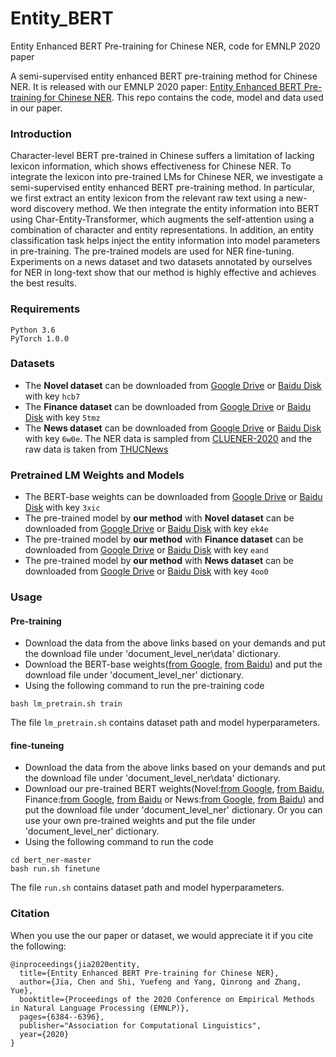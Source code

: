 # Entity_BERT
Entity Enhanced BERT Pre-training for Chinese NER, code for EMNLP 2020 paper

A semi-supervised entity enhanced BERT pre-training method for Chinese NER. It is released with our EMNLP 2020 paper: [Entity Enhanced BERT Pre-training for Chinese NER](https://www.aclweb.org/anthology/2020.emnlp-main.518.pdf). This repo contains the code, model and data used in our paper. 


### Introduction
Character-level BERT pre-trained in Chinese suffers a limitation of lacking lexicon information, which shows effectiveness for Chinese NER. To integrate the lexicon into pre-trained LMs for Chinese NER, we investigate a semi-supervised entity enhanced BERT pre-training method. In particular, we first extract an entity lexicon from the relevant raw text using a new-word discovery method. We then integrate the entity information into BERT using Char-Entity-Transformer, which augments the self-attention using a combination of character and entity representations. In addition, an entity classification task helps inject the entity information into model parameters in pre-training. The pre-trained models are used for NER fine-tuning. Experiments on a news dataset and two datasets annotated by ourselves for NER in long-text show that our method is highly effective and achieves the best results.

### Requirements
```
Python 3.6 
PyTorch 1.0.0
```

### Datasets
 - The **Novel dataset** can be downloaded from [Google Drive]() or [Baidu Disk](https://pan.baidu.com/s/1GESFNbZ0r0m1TYVqaZttnA) with key `hcb7`
 - The **Finance dataset** can be downloaded from [Google Drive]() or [Baidu Disk](https://pan.baidu.com/s/10nmORk-OfQoSV2kT50jiYg) with key `5tmz`
 - The **News dataset** can be downloaded from [Google Drive]() or [Baidu Disk](https://pan.baidu.com/s/1E5ZySyTbz5yY_RofWKBAkQ) with key `6w0e`. The NER data is sampled from [CLUENER-2020](https://github.com/CLUEbenchmark/CLUENER2020) and the raw data is taken from [THUCNews](https://github.com/thunlp/THUCTC)


### Pretrained LM Weights and Models
 - The BERT-base weights can be downloaded from [Google Drive]() or [Baidu Disk](https://pan.baidu.com/s/1NAkhlpZp38zEWDn080ly0A) with key `3xic`
 - The pre-trained model by **our method** with **Novel dataset** can be downloaded from [Google Drive]() or [Baidu Disk](https://pan.baidu.com/s/1JQO70-XDlqrINAJnXzOrSA) with  key `ek4e`
 - The pre-trained model by **our method** with **Finance dataset** can be downloaded from [Google Drive]() or [Baidu Disk](https://pan.baidu.com/s/1PIBWCQX9qCQ0APGS_xmmxw) with key `eand`
 - The pre-trained model by **our method** with **News dataset** can be downloaded from [Google Drive]() or [Baidu Disk](https://pan.baidu.com/s/1472Zb90mvxF4Xz9GO5vxIw) with key `4oo0`


### Usage
#### Pre-training
  - Download the data from the above links based on your demands and put the download file under 'document_level_ner\data' dictionary.
  - Download the BERT-base weights([from Google](), [from Baidu]()) and put the download file under 'document_level_ner' dictionary. 
  - Using the following command to run the pre-training code
  ```
  bash lm_pretrain.sh train
  ```
  The file `lm_pretrain.sh` contains dataset path and model hyperparameters.

#### fine-tuneing
  - Download the data from the above links based on your demands and put the download file under 'document_level_ner\data' dictionary.
  - Download our pre-trained BERT weights(Novel:[from Google](), [from Baidu](), Finance:[from Google](), [from Baidu]() or News:[from Google](), [from Baidu]()) and put the download file under 'document_level_ner' dictionary. Or you can use your own pre-trained weights and put the file under 'document_level_ner' dictionary.
  - Using the following command to run the code
  ```
  cd bert_ner-master
  bash run.sh finetune
  ```
  The file `run.sh` contains dataset path and model hyperparameters.


  


### Citation
When you use the our paper or dataset, we would appreciate it if you cite the following:
```
@inproceedings{jia2020entity,
  title={Entity Enhanced BERT Pre-training for Chinese NER},
  author={Jia, Chen and Shi, Yuefeng and Yang, Qinrong and Zhang, Yue},
  booktitle={Proceedings of the 2020 Conference on Empirical Methods in Natural Language Processing (EMNLP)},
  pages={6384--6396},
  publisher="Association for Computational Linguistics",
  year={2020}
}
```
